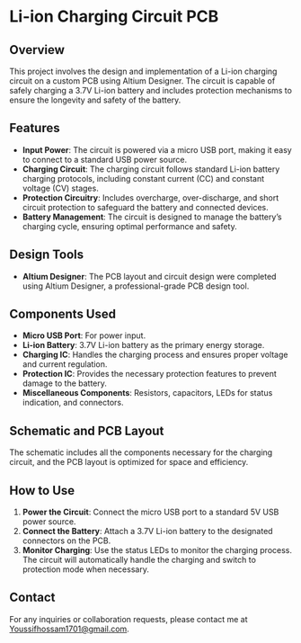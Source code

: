 # Li-ion Charging Circuit PCB

## Overview
This project involves the design and implementation of a Li-ion charging circuit on a custom PCB using Altium Designer. The circuit is capable of safely charging a 3.7V Li-ion battery and includes protection mechanisms to ensure the longevity and safety of the battery.

## Features
- **Input Power**: The circuit is powered via a micro USB port, making it easy to connect to a standard USB power source.
- **Charging Circuit**: The charging circuit follows standard Li-ion battery charging protocols, including constant current (CC) and constant voltage (CV) stages.
- **Protection Circuitry**: Includes overcharge, over-discharge, and short circuit protection to safeguard the battery and connected devices.
- **Battery Management**: The circuit is designed to manage the battery’s charging cycle, ensuring optimal performance and safety.

## Design Tools
- **Altium Designer**: The PCB layout and circuit design were completed using Altium Designer, a professional-grade PCB design tool.

## Components Used
- **Micro USB Port**: For power input.
- **Li-ion Battery**: 3.7V Li-ion battery as the primary energy storage.
- **Charging IC**: Handles the charging process and ensures proper voltage and current regulation.
- **Protection IC**: Provides the necessary protection features to prevent damage to the battery.
- **Miscellaneous Components**: Resistors, capacitors, LEDs for status indication, and connectors.

## Schematic and PCB Layout
The schematic includes all the components necessary for the charging circuit, and the PCB layout is optimized for space and efficiency. 

## How to Use
1. **Power the Circuit**: Connect the micro USB port to a standard 5V USB power source.
2. **Connect the Battery**: Attach a 3.7V Li-ion battery to the designated connectors on the PCB.
3. **Monitor Charging**: Use the status LEDs to monitor the charging process. The circuit will automatically handle the charging and switch to protection mode when necessary.

## Contact
For any inquiries or collaboration requests, please contact me at Youssifhossam1701@gmail.com.
